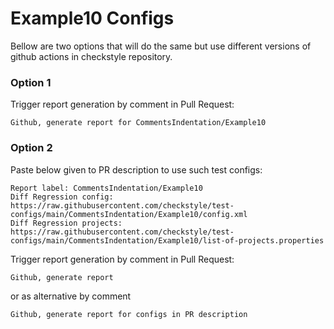 # Example10 Configs

Bellow are two options that will do the same but use different versions
of github actions in checkstyle repository.


### Option 1
Trigger report generation by comment in Pull Request:
```
Github, generate report for CommentsIndentation/Example10
```

### Option 2

Paste below given to PR description to use such test configs:
```
Report label: CommentsIndentation/Example10
Diff Regression config: https://raw.githubusercontent.com/checkstyle/test-configs/main/CommentsIndentation/Example10/config.xml
Diff Regression projects: https://raw.githubusercontent.com/checkstyle/test-configs/main/CommentsIndentation/Example10/list-of-projects.properties
```

Trigger report generation by comment in Pull Request:
```
Github, generate report
```
or as alternative by comment
```
Github, generate report for configs in PR description
```
